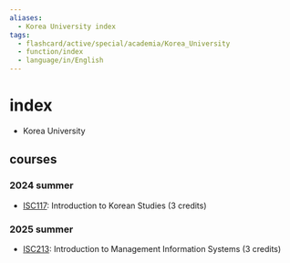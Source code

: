 ```yaml
---
aliases:
  - Korea University index
tags:
  - flashcard/active/special/academia/Korea_University
  - function/index
  - language/in/English
---
```


# index

- Korea University

<!-- list separator -->

## courses

### 2024 summer

- [ISC117](ISC117/index.md): Introduction to Korean Studies \(3 credits\)

### 2025 summer

- [ISC213](ISC213/index.md): Introduction to Management Information Systems \(3 credits\)
